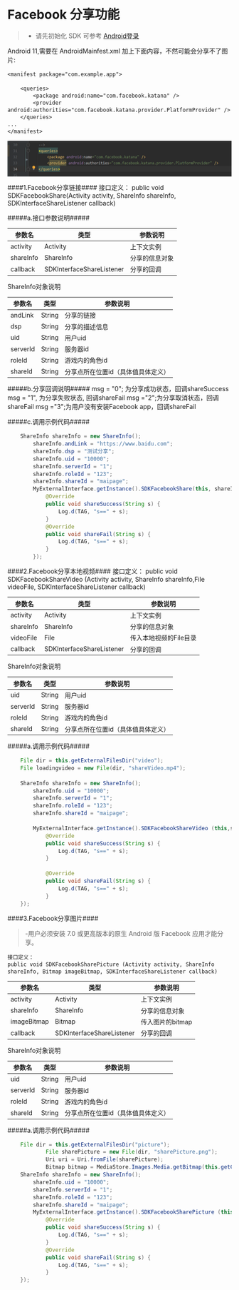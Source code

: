 # Facebook 分享功能 #

> - 请先初始化 SDK 可参考 [Android登录](/core/login/access-and.md) 

Android 11,需要在 AndroidMainfest.xml 加上下面内容，不然可能会分享不了图片:

    <manifest package="com.example.app">

		<queries>
			<package android:name="com.facebook.katana" />
        	<provider android:authorities="com.facebook.katana.provider.PlatformProvider" />
    	</queries>
    ...
	</manifest>

 <img src="/images/Android_8.png" width = "550" height = "80" alt="Android_8" 
 align=center />

####1.Facebook分享链接####
    接口定义：
	public void SDKFacebookShare(Activity activity, ShareInfo shareInfo, SDKInterfaceShareListener callback)

#####a.接口参数说明#####

参数名|	类型|	参数说明
 ---|----|----
activity|Activity|上下文实例
shareInfo|ShareInfo|分享的信息对象
callback|SDKInterfaceShareListener|	分享的回调

ShareInfo对象说明

参数名|	类型| 参数说明
 ---|----|----
andLink|String|	分享的链接
dsp|String|	分享的描述信息
uid|String|	用户uid
serverId|String|服务器id
roleId|	String|	游戏内的角色id
shareId|String|	分享点所在位置id（具体值具体定义）

#####b.分享回调说明#####
    msg = "0"; 为分享成功状态，回调shareSuccess
	msg = "1", 为分享失败状态, 回调shareFail
	msg ="2";为分享取消状态，回调shareFail
	msg ="3";为用户没有安装Facebook app，回调shareFail

#####c.调用示例代码#####
```java
    ShareInfo shareInfo = new ShareInfo();
        shareInfo.andLink = "https://www.baidu.com";
        shareInfo.dsp = "测试分享";
        shareInfo.uid = "10000";
        shareInfo.serverId = "1";
        shareInfo.roleId = "123";
        shareInfo.shareId = "maipage";
        MyExternalInterface.getInstance().SDKFacebookShare(this, shareInfo, new SDKInterfaceShareListener() {
            @Override
            public void shareSuccess(String s) {
                Log.d(TAG, "s==" + s);
            }
            @Override
            public void shareFail(String s) {
                Log.d(TAG, "s==" + s);
            }
        });
```
####2.Facebook分享本地视频####
    接口定义：
	public void SDKFacebookShareVideo (Activity activity, ShareInfo shareInfo,File videoFile, SDKInterfaceShareListener callback)

参数名|	类型|	参数说明
 ---|----|----
activity|Activity|上下文实例
shareInfo|ShareInfo|分享的信息对象
videoFile|File|传入本地视频的File目录
callback|SDKInterfaceShareListener|	分享的回调


ShareInfo对象说明

参数名|	类型| 参数说明
 ---|----|----
uid|String|	用户uid
serverId|String|服务器id
roleId|	String|	游戏内的角色id
shareId|String|	分享点所在位置id（具体值具体定义）

#####a.调用示例代码#####
```java
	File dir = this.getExternalFilesDir("video");
 	File loadingvideo = new File(dir, "shareVideo.mp4");

    ShareInfo shareInfo = new ShareInfo();
        shareInfo.uid = "10000";
        shareInfo.serverId = "1";
        shareInfo.roleId = "123";
        shareInfo.shareId = "maipage";

        MyExternalInterface.getInstance().SDKFacebookShareVideo (this,shareInfo,loadingvideo,new SDKInterfaceShareListener(){
			@Override
            public void shareSuccess(String s) {
                Log.d(TAG, "s==" + s);
            }

            @Override
            public void shareFail(String s) {
                Log.d(TAG, "s==" + s);
            }
	});
```
####3.Facebook分享图片####
  
> -用户必须安装 7.0 或更高版本的原生 Android 版 Facebook 应用才能分享。

	接口定义：
	public void SDKFacebookSharePicture (Activity activity, ShareInfo shareInfo, Bitmap imageBitmap, SDKInterfaceShareListener callback)


参数名|	类型|	参数说明
 ---|----|----
activity|Activity|上下文实例
shareInfo|ShareInfo|分享的信息对象
imageBitmap|Bitmap|传入图片的bitmap
callback|SDKInterfaceShareListener|	分享的回调


ShareInfo对象说明

参数名|	类型| 参数说明
 ---|----|----
uid|String|	用户uid
serverId|String|服务器id
roleId|	String|	游戏内的角色id
shareId|String|	分享点所在位置id（具体值具体定义）


#####a.调用示例代码#####
```java
	File dir = this.getExternalFilesDir("picture");
            File sharePicture = new File(dir, "sharePicture.png");
            Uri uri = Uri.fromFile(sharePicture);
            Bitmap bitmap = MediaStore.Images.Media.getBitmap(this.getContentResolver(), uri);
    ShareInfo shareInfo = new ShareInfo();
        shareInfo.uid = "10000";
        shareInfo.serverId = "1";
        shareInfo.roleId = "123";
        shareInfo.shareId = "maipage";
        MyExternalInterface.getInstance().SDKFacebookSharePicture (this,shareInfo, bitmap,new SDKInterfaceShareListener(){
			@Override
            public void shareSuccess(String s) {
                Log.d(TAG, "s==" + s);
            }
            @Override
            public void shareFail(String s) {
                Log.d(TAG, "s==" + s);
            }
	});
```